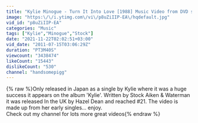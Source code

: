 ```yaml
---
title: "Kylie Minogue - Turn It Into Love [1988] Music Video from DVD source"
image: "https:\/\/i.ytimg.com\/vi\/p8uZiIIP-EA\/hqdefault.jpg"
vid_id: "p8uZiIIP-EA"
categories: "Music"
tags: ["Kylie","Minogue","Stock"]
date: "2021-11-22T02:02:51+03:00"
vid_date: "2011-07-15T03:06:29Z"
duration: "PT3M40S"
viewcount: "3438474"
likeCount: "15443"
dislikeCount: "530"
channel: "handsomepigg"
---
```

{% raw %}Only released in Japan as a single by Kylie where it was a huge success it appears on the album 'Kylie'. Written by Stock Aiken &amp; Waterman it was released In the UK by Hazel Dean and reached #21. The video is made up from her early singles... enjoy. <br />Check out my channel for lots more great videos{% endraw %}
